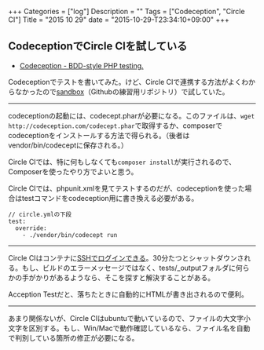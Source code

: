 +++
Categories = ["log"]
Description = ""
Tags = ["Codeception", "Circle CI"]
Title = "2015 10 29"
date = "2015-10-29-T23:34:10+09:00"
+++

## CodeceptionでCircle CIを試している

* [Codeception - BDD-style PHP testing.](http://codeception.com/)

Codeceptionでテストを書いてみた。けど、Circle CIで連携する方法がよくわからなかったので[sandbox](https://github.com/deprode/sandbox)（Githubの練習用リポジトリ）で試していた。

----

codeceptionの起動には、codecept.pharが必要になる。このファイルは、`wget http://codeception.com/codecept.phar`で取得するか、composerでcodeceptionをインストールする方法で得られる。（後者はvendor/bin/codeceptに保存される。）

Circle CIでは、特に何もしなくても`composer install`が実行されるので、Composerを使ったやり方でよいと思う。

Circle CIでは、phpunit.xmlを見てテストするのだが、codeceptionを使った場合はtestコマンドをcodeception用に書き換える必要がある。

```
// circle.ymlの下段
test:
  override:
    - ./vendor/bin/codecept run
```

----

Circle CIはコンテナに[SSHでログインできる](https://circleci.com/docs/ssh-build)。30分たつとシャットダウンされる。もし、ビルドのエラーメッセージではなく、tests/_outputフォルダに何らかの手がかりがあるようなら、そこを探すと解決することがある。

Acception Testだと、落ちたときに自動的にHTMLが書き出されるので便利。

----

あまり関係ないが、Circle CIはubuntuで動いているので、ファイルの大文字小文字を区別する。もし、Win/Macで動作確認しているなら、ファイル名を自動で判別している箇所の修正が必要になる。
